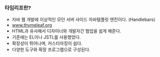 ### 타임리프란?
- 자바 웹 개발에 이상적인 모던 서버 사이드 자바템플릿 엔진이다. (Handlebars)
- www.thymeleaf.org
- HTML과 유사해서 디자이너와 개발자간 협업을 쉽게 해준다.
- 기존에는 EL이나 JSTL를 사용했었다.
- 확장성이 뛰어나며, 커스터마징이 쉽다.
- 다양한 도구와 확장 프로그램으로 구성된다.
